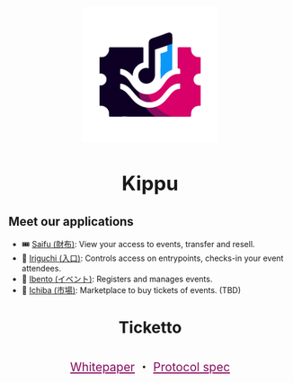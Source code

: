 <p align="center">
    <img style="height:15rem;" alt="Kippu" src="https://raw.githubusercontent.com/KippuRocks/.github/main/assets/kippu.png">
</p>

<h3 align="center" style="font-size: 2.5em">
    Kippu
</h3>

## Meet our applications

- 🎟️ [Saifu (財布)](https://github.com/KippuRocks/saifu/): View your access to events, transfer and resell.
- 🚪 [Iriguchi (入口)](https://github.com/KippuRocks/iriguchi): Controls access on entrypoints, checks-in your event attendees.
- 🪩 [Ibento (イベント)](https://github.com/KippuRocks/ibento): Registers and manages events.
- 🛒 [Ichiba (市場)](https://github.com/KippuRocks/ichiba): Marketplace to buy tickets of events. (TBD)


<h4 align="center" style="font-size: 2em">
    Ticketto
</h4>

<p align="center" style="font-size: 1.5em">
    <a href="https://hackmd.io/@pandres95/kippu-whitepaper" style="color: #850B5F">Whitepaper</a> ・
    <a href="https://github.com/KippuRocks/ticketto/blob/main/PROTOCOL.md" href="" style="color: #850B5F">Protocol spec</a>
</p>
